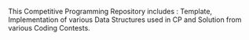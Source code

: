 
This Competitive Programming Repository includes : Template, Implementation of various Data Structures used in CP and Solution from various Coding Contests.

